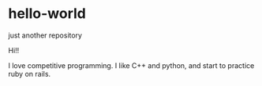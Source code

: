 # hello-world
just another repository

Hi!!

I love competitive programming.
I like C++ and python, and start to practice ruby on rails.
